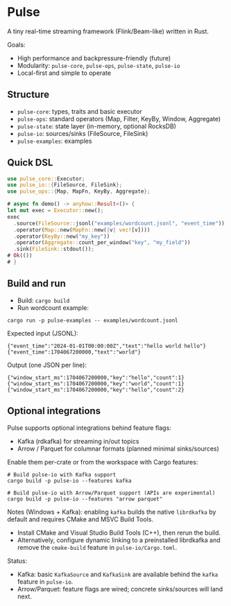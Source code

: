 # Pulse

A tiny real-time streaming framework (Flink/Beam-like) written in Rust.

Goals:
- High performance and backpressure-friendly (future)
- Modularity: `pulse-core`, `pulse-ops`, `pulse-state`, `pulse-io`
- Local-first and simple to operate

## Structure
- `pulse-core`: types, traits and basic executor
- `pulse-ops`: standard operators (Map, Filter, KeyBy, Window, Aggregate)
- `pulse-state`: state layer (in-memory, optional RocksDB)
- `pulse-io`: sources/sinks (FileSource, FileSink)
- `pulse-examples`: examples

## Quick DSL
```rust
use pulse_core::Executor;
use pulse_io::{FileSource, FileSink};
use pulse_ops::{Map, MapFn, KeyBy, Aggregate};

# async fn demo() -> anyhow::Result<()> {
let mut exec = Executor::new();
exec
  .source(FileSource::jsonl("examples/wordcount.jsonl", "event_time"))
  .operator(Map::new(MapFn::new(|v| vec![v])))
  .operator(KeyBy::new("my_key"))
  .operator(Aggregate::count_per_window("key", "my_field"))
  .sink(FileSink::stdout());
# Ok(())
# }
```

## Build and run
- Build: `cargo build`
- Run wordcount example:
```
cargo run -p pulse-examples -- examples/wordcount.jsonl
```

Expected input (JSONL):
```
{"event_time":"2024-01-01T00:00:00Z","text":"hello world hello"}
{"event_time":1704067200000,"text":"world"}
```

Output (one JSON per line):
```
{"window_start_ms":1704067200000,"key":"hello","count":1}
{"window_start_ms":1704067200000,"key":"world","count":1}
{"window_start_ms":1704067200000,"key":"hello","count":2}
```

## Optional integrations
Pulse supports optional integrations behind feature flags:

- Kafka (rdkafka) for streaming in/out topics
- Arrow / Parquet for columnar formats (planned minimal sinks/sources)

Enable them per-crate or from the workspace with Cargo features:

```
# Build pulse-io with Kafka support
cargo build -p pulse-io --features kafka

# Build pulse-io with Arrow/Parquet support (APIs are experimental)
cargo build -p pulse-io --features "arrow parquet"
```

Notes (Windows + Kafka): enabling `kafka` builds the native `librdkafka` by default and requires CMake and MSVC Build Tools.

- Install CMake and Visual Studio Build Tools (C++), then rerun the build.
- Alternatively, configure dynamic linking to a preinstalled librdkafka and remove the `cmake-build` feature in `pulse-io/Cargo.toml`.

Status:
- Kafka: basic `KafkaSource` and `KafkaSink` are available behind the `kafka` feature in `pulse-io`.
- Arrow/Parquet: feature flags are wired; concrete sinks/sources will land next.
